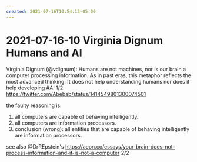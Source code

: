 ```yaml
---
created: 2021-07-16T10:54:13-05:00
---
```


# 2021-07-16-10 Virginia Dignum Humans and AI

Virginia Dignum (@vdignum): Humans are not machines, nor is our brain a computer processing information. As in past eras, this metaphor reflects the most advanced thinking. 
It does not help understanding humans nor does it help developing #AI
1/2 https://twitter.com/Abebab/status/1414549801300074501

the faulty reasoning is:  
1. all computers are capable of behaving intelligently.  
2. all computers are information processors.  
3. conclusion (wrong): all entities that are capable of behaving intelligently are information processors. 

see also @DrREpstein's <https://aeon.co/essays/your-brain-does-not-process-information-and-it-is-not-a-computer> 2/2
